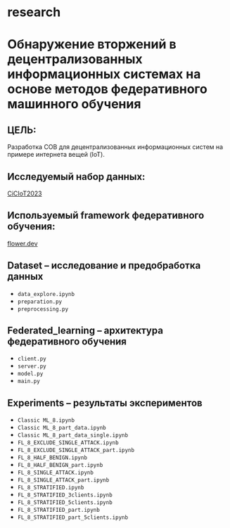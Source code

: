 # research
# Обнаружение вторжений в децентрализованных информационных системах на основе методов федеративного машинного обучения

## ЦЕЛЬ:
Разработка СОВ для децентрализованных информационных систем на примере интернета вещей (IoT).

## Исследуемый набор данных:
[CiCIoT2023](https://www.unb.ca/cic/datasets/iotdataset-2023.html)

## Используемый framework федеративного обучения:
[flower.dev](https://flower.dev)

## Dataset – исследование и предобработка данных
- `data_explore.ipynb`
- `preparation.py`
- `preprocessing.py`

## Federated_learning – архитектура федеративного обучения
- `client.py`
- `server.py`
- `model.py`
- `main.py`

## Experiments – результаты экспериментов
- `Classic ML_8.ipynb`
- `Classic ML_8_part_data.ipynb`
- `Classic ML_8_part_data_single.ipynb`
- `FL_8_EXCLUDE_SINGLE_ATTACK.ipynb`
- `FL_8_EXCLUDE_SINGLE_ATTACK_part.ipynb`
- `FL_8_HALF_BENIGN.ipynb`
- `FL_8_HALF_BENIGN_part.ipynb`
- `FL_8_SINGLE_ATTACK.ipynb`
- `FL_8_SINGLE_ATTACK_part.ipynb`
- `FL_8_STRATIFIED.ipynb`
- `FL_8_STRATIFIED_3clients.ipynb`
- `FL_8_STRATIFIED_5clients.ipynb`
- `FL_8_STRATIFIED_part.ipynb`
- `FL_8_STRATIFIED_part_5clients.ipynb`
